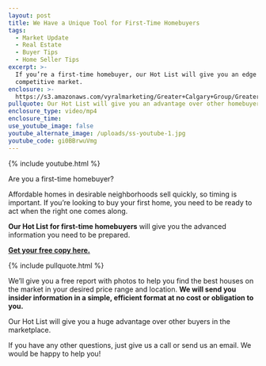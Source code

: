 ```yaml
---
layout: post
title: We Have a Unique Tool for First-Time Homebuyers
tags:
  - Market Update
  - Real Estate
  - Buyer Tips
  - Home Seller Tips
excerpt: >-
  If you’re a first-time homebuyer, our Hot List will give you an edge in this
  competitive market.
enclosure: >-
  https://s3.amazonaws.com/vyralmarketing/Greater+Calgary+Group/Greater%2520Property%2520Group%2520Calgary-%2520We%2520Have%2520a%2520Unique%2520Tool%2520for%2520First-Time%2520Homebuyers.mp4
pullquote: Our Hot List will give you an advantage over other homebuyers.
enclosure_type: video/mp4
enclosure_time:
use_youtube_image: false
youtube_alternate_image: /uploads/ss-youtube-1.jpg
youtube_code: gi0BBrwuVmg
---
```



{% include youtube.html %}

Are you a first-time homebuyer?

Affordable homes in desirable neighborhoods sell quickly, so timing is important. If you’re looking to buy your first home, you need to be ready to act when the right one comes along.

**Our Hot List for first-time homebuyers** will give you the advanced information you need to be prepared.

**[Get your free copy here.](http://fasthomepricing.ca/)**

{% include pullquote.html %}

We’ll give you a free report with photos to help you find the best houses on the market in your desired price range and location. **We will send you insider information in a simple, efficient format at no cost or obligation to you.**

Our Hot List will give you a huge advantage over other buyers in the marketplace.

If you have any other questions, just give us a call or send us an email. We would be happy to help you!